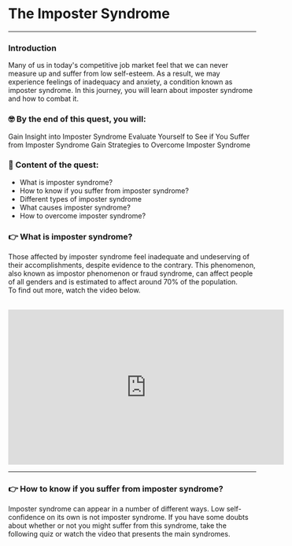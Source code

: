 # The Imposter Syndrome

<hr>

### Introduction

Many of us in today's competitive job market feel that we can never measure up and suffer from low self-esteem. As a result, we may experience feelings of inadequacy and anxiety, a condition known as imposter syndrome. In this journey, you will learn about imposter syndrome and how to combat it.

### 🤓 By the end of this quest, you will:

Gain Insight into Imposter Syndrome
Evaluate Yourself to See if You Suffer from Imposter Syndrome
Gain Strategies to Overcome Imposter Syndrome

### 👀 Content of the quest:

- What is imposter syndrome?
- How to know if you suffer from imposter syndrome?
- Different types of imposter syndrome
- What causes imposter syndrome?
- How to overcome imposter syndrome?

### 👉 What is imposter syndrome?

Those affected by imposter syndrome feel inadequate and undeserving of their accomplishments, despite evidence to the contrary. This phenomenon, also known as impostor phenomenon or fraud syndrome, can affect people of all genders and is estimated to affect around 70% of the population.
<br>
To find out more, watch the video below.
<br>
<br>

<iframe width="560" height="315" src="https://www.youtube.com/embed/ZQUxL4Jm1Lo" title="YouTube video player" frameborder="0" allow="accelerometer; autoplay; clipboard-write; encrypted-media; gyroscope; picture-in-picture; web-share" allowfullscreen></iframe>
<hr>

### 👉 How to know if you suffer from imposter syndrome?

Imposter syndrome can appear in a number of different ways. Low self-confidence on its own is not imposter syndrome. If you have some doubts about whether or not you might suffer from this syndrome, take the following quiz or watch the video that presents the main syndromes.
